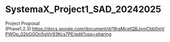 # SystemaX_Project1_SAD_20242025
Project Proposal (Phase1,2,3):https://docs.google.com/document/d/19raMcetQBJxmCbb0mVPWOp_02bGGOn5gVir93Kcs7PE/edit?usp=sharing
